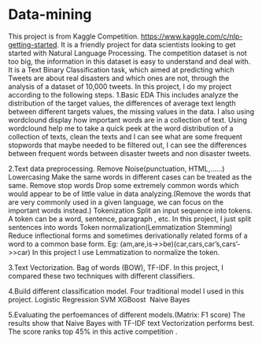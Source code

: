 # Data-mining
This project is from Kaggle Competition. https://www.kaggle.com/c/nlp-getting-started. 
It is a friendly project for data scientists looking to get started with Natural Language Processing.
The competition dataset is not too big, the information in this dataset is easy to understand and deal with.
It is a Text Binary Classification task, which aimed at predicting which Tweets are about real disasters and which ones are not, through the analysis of a dataset of 10,000 tweets.
In this project, I do my project according to the following steps.
1.Basic EDA
This includes analyze the distribution of the target values, the differences of average text length between different targets values, 
the missing values in the data. I also using wordclound display how important words are in a collection of text.
Using wordclound help me to take a quick peek at the word distribution of a collection of texts, clean the texts and I can 
see what are some frequent stopwords that maybe needed to be filtered out, I can see the differences between frequent words
between disaster tweets and non disaster tweets.

2.Text data preprocessing.
Remove Noise(punctuation, HTML,……)
Lowercasing
      Make the same words in different cases can be treated as the same.
Remove stop words
      Drop some extremely common words which would appear to be of little value in data analyzing.(Remove the words that are very commonly used in a given language,
      we can focus on the important words instead.) 
Tokenization
     Split an input sequence into tokens. A token can be a word, sentence, paragraph , etc. In this project, I just split sentences into words
Token normalization(Lemmatization    Stemming)
      Reduce inflectional forms and sometimes derivationally related forms of a word to a common base form. Eg: (am,are,is->>be)(car,cars,car’s,cars’->>car)
      In this project I use Lemmatization to normalize the token.

3.Text Vectorization.
Bag of words (BOW), TF-IDF. In this project, I compared these two techniques with different classifiers.

4.Build different classification model.
Four traditional model I used in this project.
Logistic Regression 
SVM 
XGBoost 
Naive Bayes

5.Evaluating the perfoemances of different models.(Matrix: F1 score)
The results show that Naive Bayes with TF-IDF text Vectorization performs best. The score ranks top 45% in this active competition .


